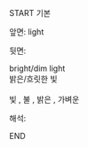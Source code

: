 START
기본

앞면:
light


뒷면:
<div>bright/dim light </div><div>밝은/흐릿한 빛</div><div><br></div><div>빛 , 불 , 밝은 , 가벼운</div>


해석:
<!--ID: 1746614454207-->
END